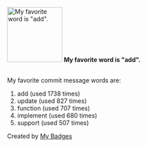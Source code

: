 <img src="https://my-badges.github.io/my-badges/favorite-word.png" alt="My favorite word is &quot;add&quot;." title="My favorite word is &quot;add&quot;." width="128">
<strong>My favorite word is &quot;add&quot;.</strong>
<br><br>

My favorite commit message words are:

1. add (used 1738 times)
2. update (used 827 times)
3. function (used 707 times)
4. implement (used 680 times)
5. support (used 507 times)


Created by <a href="https://github.com/my-badges/my-badges">My Badges</a>